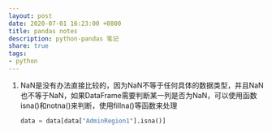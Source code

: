 ```yaml
---
layout: post
date: 2020-07-01 16:23:00 +0800
title: pandas notes
description: python-pandas 笔记
share: true
tags: 
- python
---
```


1. NaN是没有办法直接比较的，因为NaN不等于任何具体的数据类型，并且NaN也不等于NaN，如果DataFrame需要判断某一列是否为NaN，可以使用函数isna()和notna()来判断，使用fillna()等函数来处理

   ```python
   data = data[data["AdminRegion1"].isna()]
   ```

   